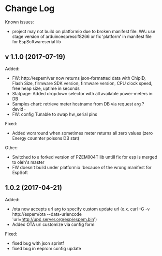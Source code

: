 # Change Log

Known issues:
 - project may not build on platformio due to broken manifest file. WA: use stage version of arduinoespressif8266
   or fix 'platform' in manifest file for EspSoftwareserial lib


## v 1.1.0 (2017-07-19)

Added:
 - FW: http://espem/ver now returns json-formatted data with ChipID, Flash Size, firmware SDK version, firmware version, CPU clock speed, free heap size, uptime in seconds
 - Statpage: Added dropdown selector with all available power-meters in DB
 - Samples chart: retrieve meter hostname from DB via request arg ?devid=<meterid>
 - FW: config Tunable to swap hw_serial pins

Fixed:
 - Added woraround when sometimes meter returns all zero values (zero Energy counnter poisons DB stat)

Other:
 - Switched to a forked version of PZEM004T lib untill fix for esp is merged to oleh's master
 - FW doesn't build under platformio 'because of the wrong manifest for EspSoft


## 1.0.2 (2017-04-21)

Added:

 - /ota now accepts url arg to specify custom update url (e.x. curl -G -v http://espem/ota --data-urlencode 'url=http://upd.server.org/esp/espem.bin')
 - Added OTA url customize via config form

Fixed:
 - fixed bug with json sprintf
 - fixed bug in eeprom config update